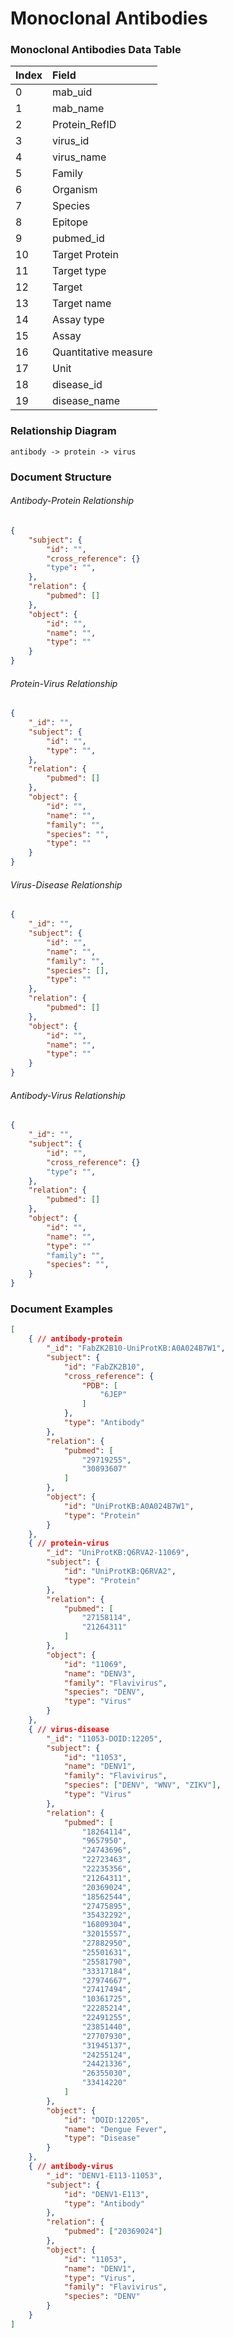 # Monoclonal Antibodies 


### Monoclonal Antibodies Data Table


| Index  | Field                |
| :----- | :------------------- |
| 0      | mab_uid              |
| 1      | mab_name             |
| 2      | Protein_RefID        |
| 3      | virus_id             |
| 4      | virus_name           |
| 5      | Family               |
| 6      | Organism             |
| 7      | Species              |
| 8      | Epitope              |
| 9      | pubmed_id            |
| 10     | Target Protein       |
| 11     | Target type          |
| 12     | Target               |
| 13     | Target name          |
| 14     | Assay type           |
| 15     | Assay                |
| 16     | Quantitative measure |
| 17     | Unit                 |
| 18     | disease_id           |
| 19     | disease_name         |


### Relationship Diagram

`antibody -> protein -> virus`


### Document Structure


###### Antibody-Protein Relationship

```JSON
{
    "subject": {
        "id": "",
        "cross_reference": {}
        "type": "",
    },
    "relation": {
        "pubmed": []
    },
    "object": {
        "id": "",
        "name": "",
        "type": ""
    }
}
```


###### Protein-Virus Relationship

```JSON
{
    "_id": "",
    "subject": {
        "id": "",
        "type": "",
    },
    "relation": {
        "pubmed": []
    },
    "object": {
        "id": "",
        "name": "",
        "family": "",
        "species": "",
        "type": ""
    }
}
```

###### Virus-Disease Relationship

```JSON
{
    "_id": "", 
    "subject": {
        "id": "", 
        "name": "", 
        "family": "", 
        "species": [], 
        "type": ""
    }, 
    "relation": {
        "pubmed": []
    }, 
    "object": {
        "id": "", 
        "name": "", 
        "type": ""
    }
}
```

###### Antibody-Virus Relationship

```JSON
{
    "_id": "",
    "subject": {
        "id": "",
        "cross_reference": {}
        "type": "",
    },
    "relation": {
        "pubmed": []
    },
    "object": {
        "id": "",
        "name": "",
        "type": ""
        "family": "",
        "species": "",
    }
}
```



### Document Examples

```JSON
[
    { // antibody-protein
        "_id": "FabZK2B10-UniProtKB:A0A024B7W1",
        "subject": {
            "id": "FabZK2B10",
            "cross_reference": {
                "PDB": [
                    "6JEP"
                ]
            },
            "type": "Antibody"
        },
        "relation": {
            "pubmed": [
                "29719255",
                "30893607"
            ]
        },
        "object": {
            "id": "UniProtKB:A0A024B7W1",
            "type": "Protein"
        }
    },
    { // protein-virus
        "_id": "UniProtKB:Q6RVA2-11069",
        "subject": {
            "id": "UniProtKB:Q6RVA2",
            "type": "Protein"
        },
        "relation": {
            "pubmed": [
                "27158114",
                "21264311"
            ]
        },
        "object": {
            "id": "11069",
            "name": "DENV3",
            "family": "Flavivirus",
            "species": "DENV",
            "type": "Virus"
        }
    },
    { // virus-disease
        "_id": "11053-DOID:12205", 
        "subject": {
            "id": "11053", 
            "name": "DENV1", 
            "family": "Flavivirus", 
            "species": ["DENV", "WNV", "ZIKV"], 
            "type": "Virus"
        }, 
        "relation": {
            "pubmed": [
                "18264114",
                "9657950", 
                "24743696", 
                "22723463", 
                "22235356", 
                "21264311", 
                "20369024",
                "18562544", 
                "27475895", 
                "35432292", 
                "16809304", 
                "32015557", 
                "27882950", 
                "25501631",
                "25581790",
                "33317184", 
                "27974667",
                "27417494", 
                "10361725", 
                "22285214", 
                "22491255",
                "23851440", 
                "27707930",
                "31945137",
                "24255124",
                "24421336",
                "26355030", 
                "33414220"
            ]
        }, 
        "object": {
            "id": "DOID:12205", 
            "name": "Dengue Fever", 
            "type": "Disease"
        }
    },
    { // antibody-virus
        "_id": "DENV1-E113-11053", 
        "subject": {
            "id": "DENV1-E113", 
            "type": "Antibody"
        }, 
        "relation": {
            "pubmed": ["20369024"]
        }, 
        "object": {
            "id": "11053", 
            "name": "DENV1", 
            "type": "Virus", 
            "family": "Flavivirus", 
            "species": "DENV"
        }
    }
]
```
